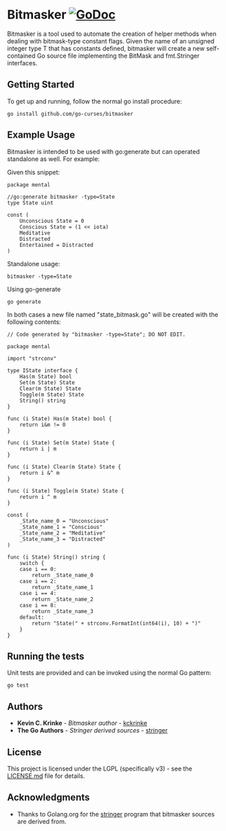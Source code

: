 # Bitmasker [![GoDoc](https://pkg.go.dev/github.com/go-curses/bitmasker?status.png)](https://pkg.go.dev/github.com/go-curses/bitmasker)

Bitmasker is a tool used to automate the creation of helper methods when dealing
with bitmask-type constant flags. Given the name of an unsigned integer type T
that has constants defined, bitmasker will create a new self-contained Go source
file implementing the BitMask and fmt.Stringer interfaces.

## Getting Started

To get up and running, follow the normal go install procedure:

```
go install github.com/go-curses/bitmasker
```

## Example Usage

Bitmasker is intended to be used with go:generate but can operated standalone
as well. For example:

Given this snippet:

```
package mental

//go:generate bitmasker -type=State
type State uint

const (
    Unconscious State = 0
    Conscious State = (1 << iota)
    Meditative
    Distracted
    Entertained = Distracted
)
```

Standalone usage:
```
bitmasker -type=State
```

Using go-generate
```
go generate
```

In both cases a new file named "state_bitmask.go" will be created with the
following contents:

```
// Code generated by "bitmasker -type=State"; DO NOT EDIT.

package mental

import "strconv"

type IState interface {
	Has(m State) bool
	Set(m State) State
	Clear(m State) State
	Toggle(m State) State
	String() string
}

func (i State) Has(m State) bool {
	return i&m != 0
}

func (i State) Set(m State) State {
	return i | m
}

func (i State) Clear(m State) State {
	return i &^ m
}

func (i State) Toggle(m State) State {
	return i ^ m
}

const (
	_State_name_0 = "Unconscious"
	_State_name_1 = "Conscious"
	_State_name_2 = "Meditative"
	_State_name_3 = "Distracted"
)

func (i State) String() string {
	switch {
	case i == 0:
		return _State_name_0
	case i == 2:
		return _State_name_1
	case i == 4:
		return _State_name_2
	case i == 8:
		return _State_name_3
	default:
		return "State(" + strconv.FormatInt(int64(i), 10) + ")"
	}
}
```

## Running the tests

Unit tests are provided and can be invoked using the normal Go pattern:

```
go test
```

## Authors

* **Kevin C. Krinke** - *Bitmasker author* - [kckrinke](https://github.com/kckrinke)
* **The Go Authors** - *Stringer derived sources* - [stringer](https://golang.org/x/tools/cmd/stringer)

## License

This project is licensed under the LGPL (specifically v3) - see the [LICENSE.md](LICENSE.md) file for details.

## Acknowledgments

* Thanks to Golang.org for the [stringer](https://golang.org/x/tools/cmd/stringer) program that bitmasker sources are derived from.
